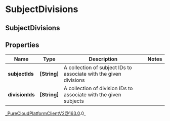 # SubjectDivisions

## SubjectDivisions

## Properties

|Name | Type | Description | Notes|
|------------ | ------------- | ------------- | -------------|
| **subjectIds** | **[String]** | A collection of subject IDs to associate with the given divisions | |
| **divisionIds** | **[String]** | A collection of division IDs to associate with the given subjects | |



_PureCloudPlatformClientV2@163.0.0_
